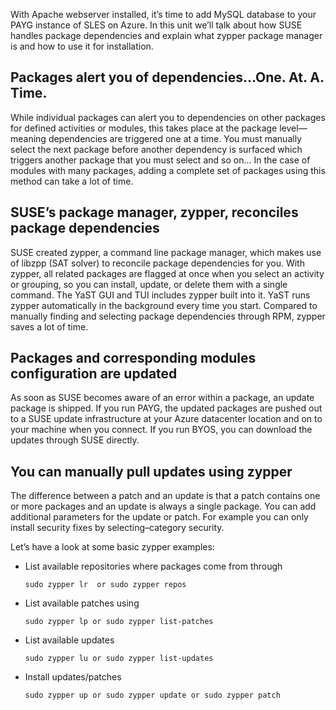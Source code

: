With Apache webserver installed, it’s time to add MySQL database to your PAYG instance of SLES on Azure. In this unit we’ll talk about how SUSE handles package dependencies and explain what zypper package manager is and how to use it for installation. 

## Packages alert you of dependencies…One. At. A. Time.  

While individual packages can alert you to dependencies on other packages for defined activities or modules, this takes place at the package level—meaning dependencies are triggered one at a time. You must manually select the next package before another dependency is surfaced which triggers another package that you must select and so on… In the case of modules with many packages, adding a complete set of packages using this method can take a lot of time.  

## SUSE’s package manager, zypper, reconciles package dependencies  

SUSE created zypper, a command line package manager, which makes use of libzpp (SAT solver) to reconcile package dependencies for you. With zypper, all related packages are flagged at once when you select an activity or grouping, so you can install, update, or delete them with a single command. The YaST GUI and TUI includes zypper built into it. YaST runs zypper automatically in the background every time you start. Compared to manually finding and selecting package dependencies through RPM, zypper saves a lot of time.  

## Packages and corresponding modules configuration are updated 

As soon as SUSE becomes aware of an error within a package, an update package is shipped. If you run PAYG, the updated packages are pushed out to a SUSE update infrastructure at your Azure datacenter location and on to your machine when you connect. If you run BYOS, you can download the updates through SUSE directly.  

## You can manually pull updates using zypper

The difference between a patch and an update is that a patch contains one or more packages and an update is always a single package. You can add additional parameters for the update or patch. For example you can only install security fixes by selecting–category security. 

Let’s have a look at some basic zypper examples:  

- List available repositories where packages come from through  

    ```console
    sudo zypper lr  or sudo zypper repos 
    ```

- List available patches using  

    ```console
    sudo zypper lp or sudo zypper list-patches 
    ```

- List available updates  

    ```console
    sudo zypper lu or sudo zypper list-updates 
    ```

- Install updates/patches 

    ```console
    sudo zypper up or sudo zypper update or sudo zypper patch 
    ```


